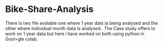 # Bike-Share-Analysis


There is two file avalable one where 1 year dats ia being analysed and the other where individual month data is analysed.. 
The Case study offers to work on 1 year data but here i have worked on both using python in Gool=gle colab.

